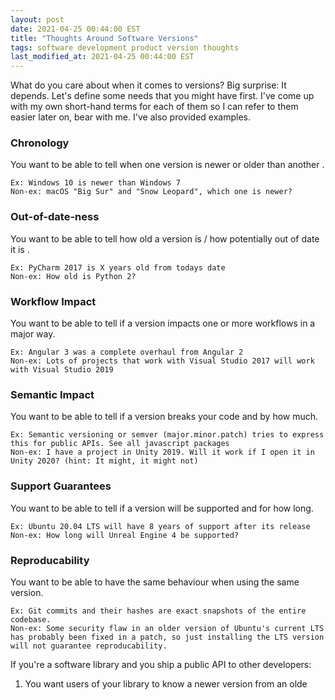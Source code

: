 ```yaml
---
layout: post
date: 2021-04-25 00:44:00 EST
title: "Thoughts Around Software Versions"
tags: software development product version thoughts
last_modified_at: 2021-04-25 00:44:00 EST
---
```


What do you care about when it comes to versions? Big surprise: It depends. Let's define some needs that you might have first. I've come up with my own short-hand terms for each of them so I can refer to them easier later on, bear with me. I've also provided examples.

### Chronology
You want to be able to tell when one version is newer or older than another .

```
Ex: Windows 10 is newer than Windows 7
Non-ex: macOS "Big Sur" and "Snow Leopard", which one is newer?
```

### Out-of-date-ness
You want to be able to tell how old a version is / how potentially out of date it is .

```
Ex: PyCharm 2017 is X years old from todays date
Non-ex: How old is Python 2?
```

### Workflow Impact
You want to be able to tell if a version impacts one or more workflows in a major way.

```
Ex: Angular 3 was a complete overhaul from Angular 2
Non-ex: Lots of projects that work with Visual Studio 2017 will work with Visual Studio 2019 
```

### Semantic Impact
You want to be able to tell if a version breaks your code and by how much.

```
Ex: Semantic versioning or semver (major.minor.patch) tries to express this for public APIs. See all javascript packages
Non-ex: I have a project in Unity 2019. Will it work if I open it in Unity 2020? (hint: It might, it might not)
```

### Support Guarantees
You want to be able to tell if a version will be supported and for how long.

```
Ex: Ubuntu 20.04 LTS will have 8 years of support after its release
Non-ex: How long will Unreal Engine 4 be supported?
```

### Reproducability
You want to be able to have the same behaviour when using the same version.

```
Ex: Git commits and their hashes are exact snapshots of the entire codebase.
Non-ex: Some security flaw in an older version of Ubuntu's current LTS has probably been fixed in a patch, so just installing the LTS version will not guarantee reproducability.
```

If you're a software library and you ship a public API to other developers:
1. You want users of your library to know a newer version from an olde